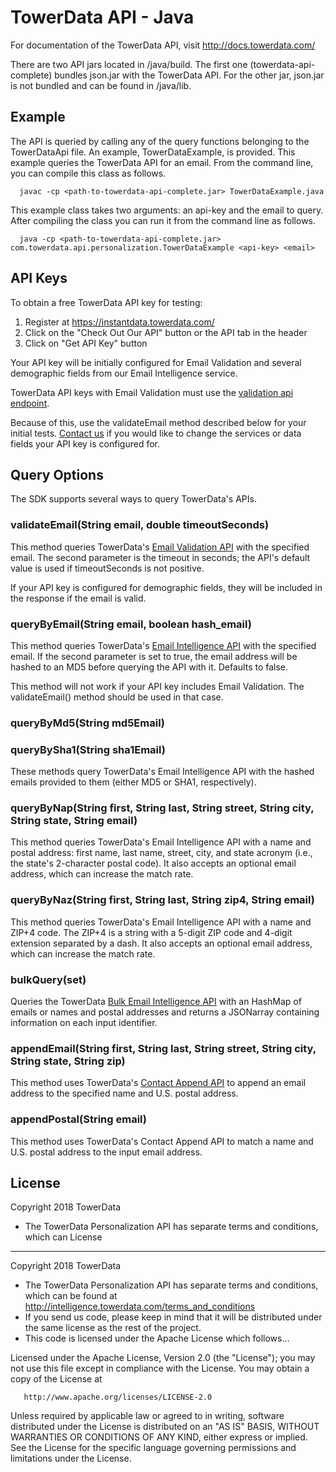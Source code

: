 TowerData API - Java
====================================

For documentation of the TowerData API, visit 
http://docs.towerdata.com/

There are two API jars located in /java/build. The first one
(towerdata-api-complete) bundles json.jar with the TowerData API.
For the other jar, json.jar is not bundled and can be found in /java/lib.

Example
-------

The API is queried by calling any of the query functions belonging
to the TowerDataApi file. An example, TowerDataExample, is
provided. This example queries the TowerData API for an
email. From the command line, you can compile this class as follows.

      javac -cp <path-to-towerdata-api-complete.jar> TowerDataExample.java

This example class takes two arguments: an api-key and the email to query.
After compiling the class you can run it from the command line as follows.

      java -cp <path-to-towerdata-api-complete.jar> com.towerdata.api.personalization.TowerDataExample <api-key> <email>

API Keys
--------

To obtain a free TowerData API key for testing:

1. Register at https://instantdata.towerdata.com/
2. Click on the "Check Out Our API" button or the API tab in the header
3. Click on "Get API Key" button

Your API key will be initially configured for Email Validation and several 
demographic fields from our Email Intelligence service. 

TowerData API keys with Email Validation must use the [validation
api endpoint](http://docs.towerdata.com/#validation-api-endpoint).

Because of this, use the validateEmail method described below for
your initial tests. [Contact us](https://www.towerdata.com/contact-towerdata)
if you would like to change the services or data fields your API key
is configured for.

Query Options
-------------
The SDK supports several ways to query TowerData's APIs.

### validateEmail(String email, double timeoutSeconds)

This method queries TowerData's [Email Validation API](http://docs.towerdata.com/#email-validation-introduction) with the specified email.
The second parameter is the timeout in seconds; the API's default value is used if timeoutSeconds is not positive.

If your API key is configured for demographic fields, they will be included in the response if the email is valid.

### queryByEmail(String email, boolean hash_email)

This method queries TowerData's [Email Intelligence API](http://docs.towerdata.com/#email-intelligence-introduction) with the specified email. If the second parameter is set to true, the email address will be hashed to an MD5 before querying the API with it. Defaults to false.

This method will not work if your API key includes Email Validation. The validateEmail() method should be used in that case.

### queryByMd5(String md5Email)
### queryBySha1(String sha1Email)

These methods query TowerData's Email Intelligence API with the hashed emails provided to them (either MD5 or SHA1, respectively). 

### queryByNap(String first, String last, String street, String city, String state, String email)

This method queries TowerData's Email Intelligence API with a name and postal address: first name, last name, street, city, and state acronym (i.e., the state's 2-character postal code). It also accepts an optional email address, which can increase the match rate.

### queryByNaz(String first, String last, String zip4, String email)

This method queries TowerData's Email Intelligence API with a name and ZIP+4 code. The ZIP+4 is a string with a 5-digit ZIP code and 4-digit extension separated by a dash. It also accepts an optional email address, which can increase the match rate.

### bulkQuery(set)

Queries the TowerData [Bulk Email Intelligence API](http://docs.towerdata.com/#bulk-email-intelligence-introduction) with an HashMap of emails or names and postal addresses and returns a JSONarray containing information on each input identifier.

### appendEmail(String first, String last, String street, String city, String state, String zip)

This method uses TowerData's [Contact Append API](http://docs.towerdata.com/#contact-append-introduction) to append an email address to the specified name and U.S. postal address.

### appendPostal(String email)

This method uses TowerData's Contact Append API to match a name and U.S. postal address to the input email address.

License
-------
Copyright 2018 TowerData

* The TowerData Personalization API has separate terms and conditions, which can
License
-------
Copyright 2018 TowerData

* The TowerData Personalization API has separate terms and conditions, which can
  be found at http://intelligence.towerdata.com/terms_and_conditions
* If you send us code, please keep in mind that it will be distributed under
  the same license as the rest of the project.
* This code is licensed under the Apache License which follows...

Licensed under the Apache License, Version 2.0 (the "License");
you may not use this file except in compliance with the License.
You may obtain a copy of the License at

       http://www.apache.org/licenses/LICENSE-2.0

Unless required by applicable law or agreed to in writing, software
distributed under the License is distributed on an "AS IS" BASIS,
WITHOUT WARRANTIES OR CONDITIONS OF ANY KIND, either express or implied.
See the License for the specific language governing permissions and
limitations under the License.
